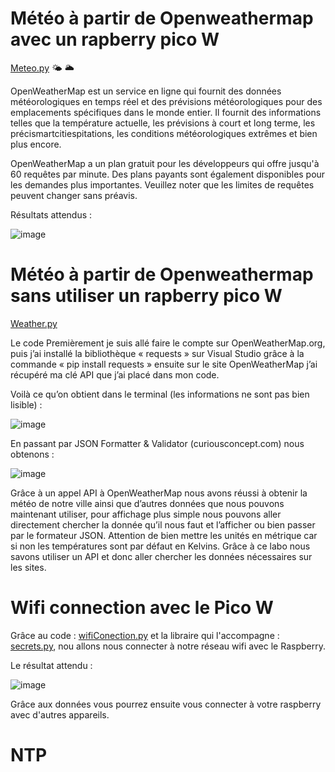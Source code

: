 # Météo à partir de Openweathermap avec un rapberry pico W

[Meteo.py](Meteo.py) 🌤 🌥 


OpenWeatherMap est un service en ligne qui fournit des données météorologiques en temps réel et des prévisions météorologiques pour des emplacements spécifiques dans le monde entier. Il fournit des informations telles que la température actuelle, les prévisions à court et long terme, les précismartcitiespitations, les conditions météorologiques extrêmes et bien plus encore.

OpenWeatherMap a un plan gratuit pour les développeurs qui offre jusqu'à 60 requêtes par minute. Des plans payants sont également disponibles pour les demandes plus importantes. Veuillez noter que les limites de requêtes peuvent changer sans préavis.

Résultats attendus : 

![image](https://user-images.githubusercontent.com/124878705/236621359-8dde0ad7-fc19-40b2-bf21-997a57770947.png)




# Météo à partir de Openweathermap sans utiliser un rapberry pico W
[Weather.py](Weather.py)

Le code
Premièrement je suis allé faire le compte sur OpenWeatherMap.org, puis j’ai installé la bibliothèque « requests » sur Visual Studio grâce à la commande « pip install requests » ensuite sur le site OpenWeatherMap j’ai récupéré ma clé API que j’ai placé dans mon code. 

Voilà ce qu’on obtient dans le terminal (les informations ne sont pas bien lisible) : 

![image](https://user-images.githubusercontent.com/124878705/236562761-6f2e1e89-0aa4-4baf-96c6-c42f3619d4ab.png)


En passant par JSON Formatter & Validator (curiousconcept.com) nous obtenons :

![image](https://user-images.githubusercontent.com/124878705/236563001-c2768e42-2c10-48b4-939c-a1ddef7a0e74.png)

Grâce à un appel API à OpenWeatherMap nous avons réussi à obtenir la météo de notre ville ainsi que d’autres données que nous pouvons maintenant utiliser, pour affichage plus simple nous pouvons aller directement chercher la donnée qu’il nous faut et l’afficher ou bien passer par le formateur JSON.  Attention de bien mettre les unités en métrique car si non les températures sont par défaut en Kelvins. Grâce à ce labo nous savons utiliser un API et donc aller chercher les données nécessaires sur les sites.

# Wifi connection avec le Pico W

Grâce au code : [wifiConection.py](wifiConection.py) et la libraire qui l'accompagne : [secrets.py](secrets.py), nou allons nous connecter à notre réseau wifi avec le Raspberry.

Le résultat attendu : 

![image](https://user-images.githubusercontent.com/124878705/236563841-ea290279-8718-4c86-b967-53a74d2193cf.png)

Grâce aux données vous pourrez ensuite vous connecter à votre raspberry avec d'autres appareils.



# NTP
